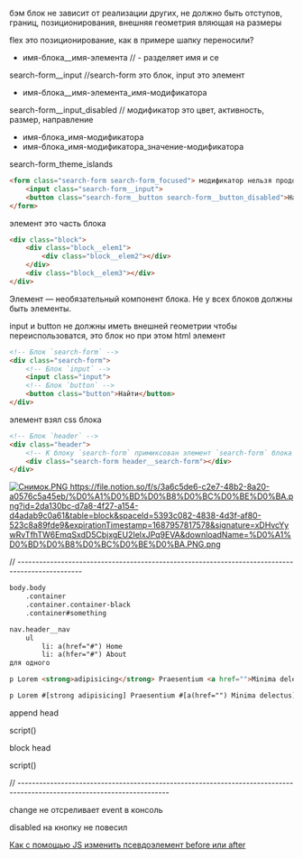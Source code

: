 бэм
блок не зависит от реализации других, не должно быть отступов, границ, позиционирования, внешняя геометрия вляющая на размеры

flex это позиционирование, как в примере шапку переносили?

- имя-блока__имя-элемента // - разделяет имя и се

search-form__input //search-form это блок, input это элемент

- имя-блока__имя-элемента_имя-модификатора

search-form__input_disabled // модификатор это цвет, активность, размер, направление

- имя-блока_имя-модификатора
- имя-блока_имя-модификатора_значение-модификатора

search-form_theme_islands

```html
<form class="search-form search-form_focused"> модификатор нельзя продолжать
    <input class="search-form__input">
    <button class="search-form__button search-form__button_disabled">Найти</button>
</form>
```

элемент это часть блока

```html
<div class="block">
    <div class="block__elem1">
        <div class="block__elem2"></div>
    </div>
    <div class="block__elem3"></div>
</div>
```

Элемент — необязательный компонент блока. Не у всех блоков должны быть элементы.

input и button не должны иметь внешней геометрии чтобы переиспользоватся, это блок но при этом html элемент

```html
<!-- Блок `search-form` -->
<div class="search-form">
    <!-- Блок `input` -->
    <input class="input">
    <!-- Блок `button` -->
    <button class="button">Найти</button>
</div>
```

элемент взял css блока

```html
<!-- Блок `header` -->
<div class="header">
    <!-- К блоку `search-form` примиксован элемент `search-form` блока `header`-->
    <div class="search-form header__search-form"></div>
</div>
```

[![Снимок.PNG](https://s3-us-west-2.amazonaws.com/secure.notion-static.com/3a6c5de6-c2e7-48b2-8a20-a0576c5a45eb/%D0%A1%D0%BD%D0%B8%D0%BC%D0%BE%D0%BA.png)
](https://file.notion.so/f/s/3a6c5de6-c2e7-48b2-8a20-a0576c5a45eb/%D0%A1%D0%BD%D0%B8%D0%BC%D0%BE%D0%BA.png?id=2da130bc-d7a8-4f27-a154-d4adab9c0a61&table=block&spaceId=5393c082-4838-4d3f-af80-523c8a89fde9&expirationTimestamp=1687957817578&signature=xDHvcYywRvTfhTW6EmqSxdD5CbjxgEU2IelxJPq9EVA&downloadName=%D0%A1%D0%BD%D0%B8%D0%BC%D0%BE%D0%BA.PNG.png)https://file.notion.so/f/s/3a6c5de6-c2e7-48b2-8a20-a0576c5a45eb/%D0%A1%D0%BD%D0%B8%D0%BC%D0%BE%D0%BA.png?id=2da130bc-d7a8-4f27-a154-d4adab9c0a61&table=block&spaceId=5393c082-4838-4d3f-af80-523c8a89fde9&expirationTimestamp=1687957817578&signature=xDHvcYywRvTfhTW6EmqSxdD5CbjxgEU2IelxJPq9EVA&downloadName=%D0%A1%D0%BD%D0%B8%D0%BC%D0%BE%D0%BA.PNG.png

// ------------------------------------------------------------------------------------------------
```html
body.body
	.container
	.container.container-black
	.container#something
```

```html
nav.header__nav
	ul
		li: a(href="#") Home
		li: a(hfer="#") About
для одного
```

```html
p Lorem <strong>adipisicing</strong> Praesentium <a href="">Minima delectus</a><br>Quos
```

```html
p Lorem #[strong adipisicing] Praesentium #[a(href="") Minima delectus] #[br]Quos
```

append head

script()

block head

script()

// ------------------------------------------------------------------------------------------------------------------------

change не отсреливает event в консоль

disabled на кнопку не повесил

[Как с помощью JS изменить псевдоэлемент before или after](https://ru.stackoverflow.com/questions/162933/Как-с-помощью-js-изменить-псевдоэлемент-before-или-after)
